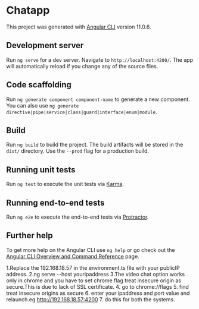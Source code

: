 # Chatapp

This project was generated with [Angular CLI](https://github.com/angular/angular-cli) version 11.0.6.

## Development server

Run `ng serve` for a dev server. Navigate to `http://localhost:4200/`. The app will automatically reload if you change any of the source files.

## Code scaffolding

Run `ng generate component component-name` to generate a new component. You can also use `ng generate directive|pipe|service|class|guard|interface|enum|module`.

## Build

Run `ng build` to build the project. The build artifacts will be stored in the `dist/` directory. Use the `--prod` flag for a production build.

## Running unit tests

Run `ng test` to execute the unit tests via [Karma](https://karma-runner.github.io).

## Running end-to-end tests

Run `ng e2e` to execute the end-to-end tests via [Protractor](http://www.protractortest.org/).

## Further help

To get more help on the Angular CLI use `ng help` or go check out the [Angular CLI Overview and Command Reference](https://angular.io/cli) page.

1.Replace the 192.168.18.57 in the environment.ts file with your publicIP address.
2.ng serve --host youripaddress
3.The video chat option works only in chrome and you have to set chrome flag treat insecure origin as secure.This is due to lack of SSL certificate.
4. go to chrome://flags
5. find treat insecure origins as secure 
6. enter your ipaddress and port value and relaunch.eg http://192.168.18.57:4200
7. do this for both the systems.

